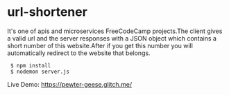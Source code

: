 # url-shortener

<p>It's one of apis and microservices FreeCodeCamp projects.The client gives a valid url and the server responses with a JSON object which contains a short number of this website.After if you get this number you will automatically redirect to the website that belongs.</p>

```
 $ npm install
 $ nodemon server.js
 ```
 
 Live Demo: <https://pewter-geese.glitch.me/>
 
 
